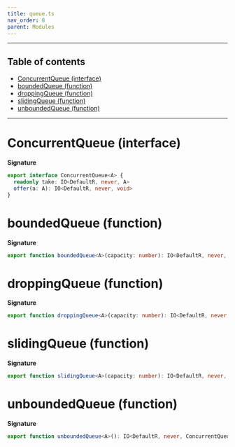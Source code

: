 ```yaml
---
title: queue.ts
nav_order: 8
parent: Modules
---
```


---

<h2 class="text-delta">Table of contents</h2>

- [ConcurrentQueue (interface)](#concurrentqueue-interface)
- [boundedQueue (function)](#boundedqueue-function)
- [droppingQueue (function)](#droppingqueue-function)
- [slidingQueue (function)](#slidingqueue-function)
- [unboundedQueue (function)](#unboundedqueue-function)

---

# ConcurrentQueue (interface)

**Signature**

```ts
export interface ConcurrentQueue<A> {
  readonly take: IO<DefaultR, never, A>
  offer(a: A): IO<DefaultR, never, void>
}
```

# boundedQueue (function)

**Signature**

```ts
export function boundedQueue<A>(capacity: number): IO<DefaultR, never, ConcurrentQueue<A>> { ... }
```

# droppingQueue (function)

**Signature**

```ts
export function droppingQueue<A>(capacity: number): IO<DefaultR, never, ConcurrentQueue<A>> { ... }
```

# slidingQueue (function)

**Signature**

```ts
export function slidingQueue<A>(capacity: number): IO<DefaultR, never, ConcurrentQueue<A>> { ... }
```

# unboundedQueue (function)

**Signature**

```ts
export function unboundedQueue<A>(): IO<DefaultR, never, ConcurrentQueue<A>> { ... }
```
